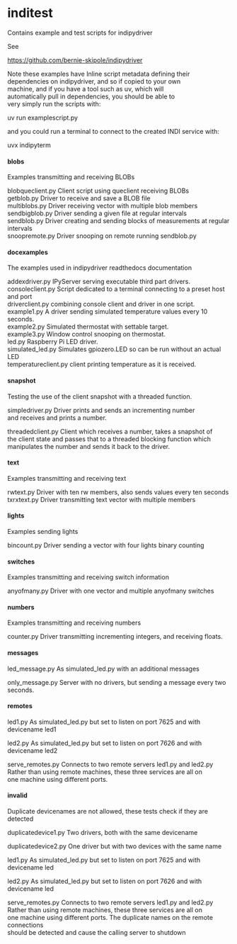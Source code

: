 # inditest
Contains example and test scripts for indipydriver

See

https://github.com/bernie-skipole/indipydriver


Note these examples have Inline script metadata defining their\
dependencies on indipydriver, and so if copied to your own\
machine, and if you have a tool such as uv, which will\
automatically pull in dependencies, you should be able to\
very simply run the scripts with:

uv run examplescript.py

and you could run a terminal to connect to the created INDI service with:

uvx indipyterm


#### blobs

Examples transmitting and receiving BLOBs

blobqueclient.py Client script using queclient receiving BLOBs\
getblob.py Driver to receive and save a BLOB file\
multiblobs.py Driver receiving vector with multiple blob members\
sendbigblob.py Driver sending a given file at regular intervals\
sendblob.py Driver creating and sending blocks of measurements at regular intervals\
snoopremote.py Driver snooping on remote running sendblob.py


#### docexamples

The examples used in indipydriver readthedocs documentation

addexdriver.py IPyServer serving executable third part drivers.\
consoleclient.py Script dedicated to a terminal connecting to a preset host and port\
driverclient.py combining console client and driver in one script.\
example1.py A driver sending simulated temperature values every 10 seconds.\
example2.py Simulated thermostat with settable target.\
example3.py Window control snooping on thermostat.\
led.py Raspberry Pi LED driver.\
simulated\_led.py Simulates gpiozero.LED so can be run without an actual LED\
temperatureclient.py client printing temperature as it is received.


#### snapshot
Testing the use of the client snapshot with a threaded function.

simpledriver.py Driver prints and sends an incrementing number\
and receives and prints a number.

threadedclient.py Client which receives a number, takes a snapshot of\
the client state and passes that to a threaded blocking function which\
manipulates the number and sends it back to the driver.

#### text

Examples transmitting and receiving text

rwtext.py Driver with ten rw members, also sends values every ten seconds\
txrxtext.py Driver transmitting text vector with multiple members

#### lights

Examples sending lights

bincount.py Driver sending a vector with four lights binary counting

#### switches

Examples transmitting and receiving switch information

anyofmany.py Driver with one vector and multiple anyofmany switches

#### numbers

Examples transmitting and receiving numbers

counter.py Driver transmitting incrementing integers, and receiving floats.

#### messages

led\_message.py As simulated\_led.py with an additional messages

only_message.py Server with no drivers, but sending a message every two seconds.

#### remotes

led1.py As simulated\_led.py but set to listen on port 7625 and with devicename led1

led2.py As simulated\_led.py but set to listen on port 7626 and with devicename led2

serve\_remotes.py Connects to two remote servers led1.py and led2.py\
Rather than using remote machines, these three services are all on\
one machine using different ports.

#### invalid

Duplicate devicenames are not allowed, these tests check if they are detected

duplicatedevice1.py Two drivers, both with the same devicename

duplicatedevice2.py One driver but with two devices with the same name

led1.py As simulated\_led.py but set to listen on port 7625 and with devicename led

led2.py As simulated\_led.py but set to listen on port 7626 and with devicename led

serve\_remotes.py Connects to two remote servers led1.py and led2.py\
Rather than using remote machines, these three services are all on\
one machine using different ports. The duplicate names on the remote connections\
should be detected and cause the calling server to shutdown
